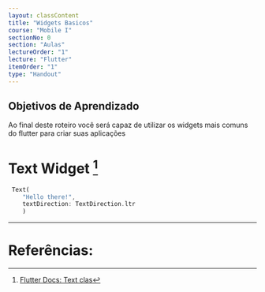```yaml
---
layout: classContent
title: "Widgets Basicos"
course: "Mobile I"
sectionNo: 0
section: "Aulas"
lectureOrder: "1"
lecture: "Flutter"
itemOrder: "1"
type: "Handout"
---
```



## Objetivos de Aprendizado

Ao final deste roteiro você será capaz de utilizar os widgets mais comuns do
flutter para criar suas aplicações


# Text Widget [^1]

```dart
 Text(
    "Hello there!", 
    textDirection: TextDirection.ltr
    )
```

---

# Referências:

[^1]:[Flutter Docs: Text clas](https://api.flutter.dev/flutter/widgets/Text-class.html)
